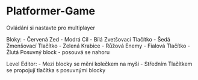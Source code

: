 # Platformer-Game

Ovládání si nastavte pro multiplayer

Bloky:
    - Červená   Zed
    - Modrá     Cíl
    - Bílá      Zvetšovací Tlačítko
    - Šedá      Zmenšovací Tlačítko
    - Zelená    Krabice
    - Růžová    Enemy
    - Fialová   Tlačítko
    - Žlutá     Posuvný block - posouvá se nahoru

Level Editor:
    - Mezi blocky se mění kolečkem na myši
    - Středním Tlačítkem se propojují tlačítka s posuvnými blocky